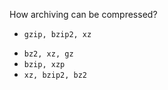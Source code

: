 How archiving can be compressed?

+ `gzip, bzip2, xz` 
* `bz2, xz, gz`
* `bzip, xzp`
* `xz, bzip2, bz2`
